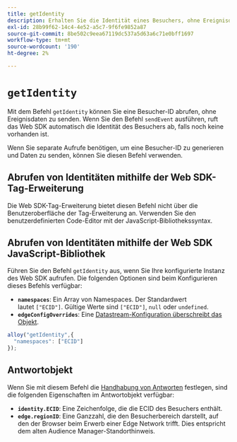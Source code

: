```yaml
---
title: getIdentity
description: Erhalten Sie die Identität eines Besuchers, ohne Ereignisdaten zu senden.
exl-id: 28b99f62-14c4-4e52-a5c7-9f6fe9852a87
source-git-commit: 8be502c9eea67119dc537a5d63a6c71e0bff1697
workflow-type: tm+mt
source-wordcount: '190'
ht-degree: 2%

---
```


# `getIdentity`

Mit dem Befehl `getIdentity` können Sie eine Besucher-ID abrufen, ohne Ereignisdaten zu senden. Wenn Sie den Befehl `sendEvent` ausführen, ruft das Web SDK automatisch die Identität des Besuchers ab, falls noch keine vorhanden ist.

Wenn Sie separate Aufrufe benötigen, um eine Besucher-ID zu generieren und Daten zu senden, können Sie diesen Befehl verwenden.

## Abrufen von Identitäten mithilfe der Web SDK-Tag-Erweiterung

Die Web SDK-Tag-Erweiterung bietet diesen Befehl nicht über die Benutzeroberfläche der Tag-Erweiterung an. Verwenden Sie den benutzerdefinierten Code-Editor mit der JavaScript-Bibliothekssyntax.

## Abrufen von Identitäten mithilfe der Web SDK JavaScript-Bibliothek

Führen Sie den Befehl `getIdentity` aus, wenn Sie Ihre konfigurierte Instanz des Web SDK aufrufen. Die folgenden Optionen sind beim Konfigurieren dieses Befehls verfügbar:

* **`namespaces`**: Ein Array von Namespaces. Der Standardwert lautet `["ECID"]`. Gültige Werte sind `["ECID"]`, `null` oder `undefined`.
* **`edgeConfigOverrides`**: Eine [Datastream-Konfiguration überschreibt das Objekt](datastream-overrides.md).

```js
alloy("getIdentity",{
  "namespaces": ["ECID"]
});
```

## Antwortobjekt

Wenn Sie mit diesem Befehl die [Handhabung von Antworten](command-responses.md) festlegen, sind die folgenden Eigenschaften im Antwortobjekt verfügbar:

* **`identity.ECID`**: Eine Zeichenfolge, die die ECID des Besuchers enthält.
* **`edge.regionID`**: Eine Ganzzahl, die den Besucherbereich darstellt, auf den der Browser beim Erwerb einer Edge Network trifft. Dies entspricht dem alten Audience Manager-Standorthinweis.
